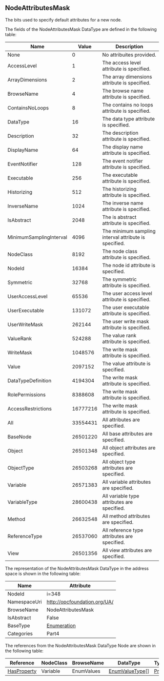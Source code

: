 <!-- datatype -->
## NodeAttributesMask
The bits used to specify default attributes for a new node.  
<!-- end of description -->
The fields of the NodeAttributesMask DataType are defined in the following table:  

|Name|Value| Description|
|---|---|---|
|None|0|No attribuites provided.|
|AccessLevel|1|The access level attribute is specified.|
|ArrayDimensions|2|The array dimensions attribute is specified.|
|BrowseName|4|The browse name attribute is specified.|
|ContainsNoLoops|8|The contains no loops attribute is specified.|
|DataType|16|The data type attribute is specified.|
|Description|32|The description attribute is specified.|
|DisplayName|64|The display name attribute is specified.|
|EventNotifier|128|The event notifier attribute is specified.|
|Executable|256|The executable attribute is specified.|
|Historizing|512|The historizing attribute is specified.|
|InverseName|1024|The inverse name attribute is specified.|
|IsAbstract|2048|The is abstract attribute is specified.|
|MinimumSamplingInterval|4096|The minimum sampling interval attribute is specified.|
|NodeClass|8192|The node class attribute is specified.|
|NodeId|16384|The node id attribute is specified.|
|Symmetric|32768|The symmetric attribute is specified.|
|UserAccessLevel|65536|The user access level attribute is specified.|
|UserExecutable|131072|The user executable attribute is specified.|
|UserWriteMask|262144|The user write mask attribute is specified.|
|ValueRank|524288|The value rank attribute is specified.|
|WriteMask|1048576|The write mask attribute is specified.|
|Value|2097152|The value attribute is specified.|
|DataTypeDefinition|4194304|The write mask attribute is specified.|
|RolePermissions|8388608|The write mask attribute is specified.|
|AccessRestrictions|16777216|The write mask attribute is specified.|
|All|33554431|All attributes are specified.|
|BaseNode|26501220|All base attributes are specified.|
|Object|26501348|All object attributes are specified.|
|ObjectType|26503268|All object type attributes are specified.|
|Variable|26571383|All variable attributes are specified.|
|VariableType|28600438|All variable type attributes are specified.|
|Method|26632548|All method attributes are specified.|
|ReferenceType|26537060|All reference type attributes are specified.|
|View|26501356|All view attributes are specified.|

The representation of the NodeAttributesMask DataType in the address space is shown in the following table:  

|Name|Attribute|
|---|---|
|NodeId|i=348|
|NamespaceUri|http://opcfoundation.org/UA/|
|BrowseName|NodeAttributesMask|
|IsAbstract|False|
|BaseType|[Enumeration](../../../Part3/DataTypes/Enumeration/readme.md)|
|Categories|Part4|

The references from the NodeAttributesMask DataType Node are shown in the following table:  

|Reference|NodeClass|BrowseName|DataType|TypeDefinition|ModellingRule|
|---|---|---|---|---|---|
|[HasProperty](../../../Part3/ReferenceTypes/HasProperty/readme.md)|Variable|EnumValues|[EnumValueType](../../../Part3/DataTypes/EnumValueType/readme.md)[]|[PropertyType](../../Part5/VariableTypes/PropertyType/readme.md)|[Mandatory](../../Objects/Mandatory/readme.md)|

